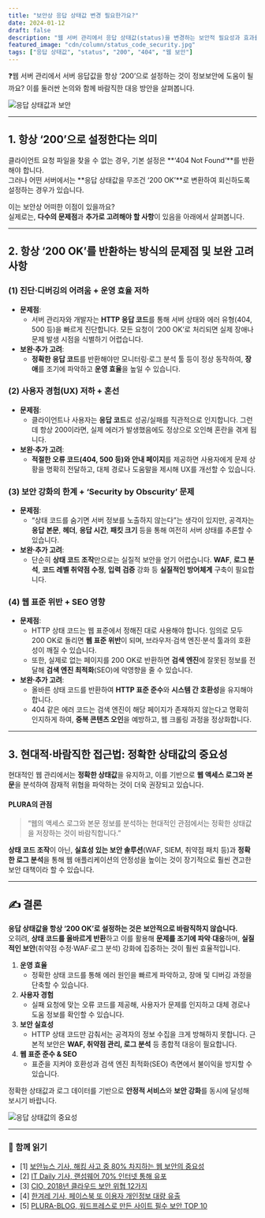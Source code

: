 ```yaml
---
title: "보안상 응답 상태값 변경 필요한가요?"
date: 2024-01-12
draft: false
description: "웹 서버 관리에서 응답 상태값(status)을 변경하는 보안적 필요성과 효과를 분석합니다."
featured_image: "cdn/column/status_code_security.jpg"
tags: ["응답 상태값", "status", "200", "404", "웹 보안"]
---
```


❓웹 서버 관리에서 서버 응답값을 항상 ‘200’으로 설정하는 것이 정보보안에 도움이 될까요? 이를 둘러싼 논의와 함께 바람직한 대응 방안을 살펴봅니다.

<!--more-->

![응답 상태값과 보안](https://blog.plura.io/cdn/column/status_code_security.jpg)

---

## 1. **항상 ‘200’으로 설정한다는 의미**
클라이언트 요청 파일을 찾을 수 없는 경우, 기본 설정은 **‘404 Not Found’**를 반환해야 합니다.  
그러나 어떤 서버에서는 **응답 상태값을 무조건 ‘200 OK’**로 변환하여 회신하도록 설정하는 경우가 있습니다.

이는 보안상 어떠한 이점이 있을까요?  
실제로는, **다수의 문제점**과 **추가로 고려해야 할 사항**이 있음을 아래에서 살펴봅니다.

---

## 2. **항상 ‘200 OK’를 반환하는 방식의 문제점 및 보완 고려사항**

### (1) 진단·디버깅의 어려움 + 운영 효율 저하
- **문제점**:  
  - 서버 관리자와 개발자는 **HTTP 응답 코드**를 통해 서버 상태와 에러 유형(404, 500 등)을 빠르게 진단합니다. 모든 요청이 ‘200 OK’로 처리되면 실제 장애나 문제 발생 시점을 식별하기 어렵습니다.
- **보완·추가 고려**:  
  - **정확한 응답 코드**를 반환해야만 모니터링·로그 분석 툴 등이 정상 동작하여, **장애**를 조기에 파악하고 **운영 효율**을 높일 수 있습니다.

### (2) 사용자 경험(UX) 저하 + 혼선
- **문제점**:  
  - 클라이언트나 사용자는 **응답 코드**로 성공/실패를 직관적으로 인지합니다. 그런데 항상 200이라면, 실제 에러가 발생했음에도 정상으로 오인해 혼란을 겪게 됩니다.
- **보완·추가 고려**:  
  - **적절한 오류 코드(404, 500 등)와 안내 페이지**를 제공하면 사용자에게 문제 상황을 명확히 전달하고, 대체 경로나 도움말을 제시해 UX를 개선할 수 있습니다.

### (3) 보안 강화의 한계 + ‘Security by Obscurity’ 문제
- **문제점**:  
  - “상태 코드를 숨기면 서버 정보를 노출하지 않는다”는 생각이 있지만, 공격자는 **응답 본문**, **헤더**, **응답 시간**, **패킷 크기** 등을 통해 여전히 서버 상태를 추론할 수 있습니다.
- **보완·추가 고려**:  
  - 단순히 **상태 코드 조작**만으로는 실질적 보안을 얻기 어렵습니다. **WAF**, **로그 분석**, **코드 레벨 취약점 수정**, **입력 검증** 강화 등 **실질적인 방어체계** 구축이 필요합니다.

### (4) 웹 표준 위반 + SEO 영향
- **문제점**:  
  - HTTP 상태 코드는 웹 표준에서 정해진 대로 사용해야 합니다. 임의로 모두 200 OK로 돌리면 **웹 표준 위반**이 되며, 브라우저·검색 엔진·분석 툴과의 호환성이 깨질 수 있습니다.
  - 또한, 실제로 없는 페이지를 200 OK로 반환하면 **검색 엔진**에 잘못된 정보를 전달해 **검색 엔진 최적화**(SEO)에 악영향을 줄 수 있습니다.
- **보완·추가 고려**:  
  - 올바른 상태 코드를 반환하여 **HTTP 표준 준수**와 **시스템 간 호환성**을 유지해야 합니다.  
  - 404 같은 에러 코드는 검색 엔진이 해당 페이지가 존재하지 않는다고 명확히 인지하게 하여, **중복 콘텐츠 오인**을 예방하고, 웹 크롤링 과정을 정상화합니다.

---

## 3. **현대적·바람직한 접근법: 정확한 상태값의 중요성**
현대적인 웹 관리에서는 **정확한 상태값**을 유지하고, 이를 기반으로 **웹 액세스 로그와 본문**을 분석하여 잠재적 위협을 파악하는 것이 더욱 권장되고 있습니다.

#### **PLURA의 관점**
> “웹의 액세스 로그와 본문 정보를 분석하는 현대적인 관점에서는 정확한 상태값을 저장하는 것이 바람직합니다.”

**상태 코드 조작**이 아닌, **실효성 있는 보안 솔루션**(WAF, SIEM, 취약점 패치 등)과 **정확한 로그 분석**을 통해 웹 애플리케이션의 안정성을 높이는 것이 장기적으로 훨씬 견고한 보안 대책이라 할 수 있습니다.

---

## ✍️ 결론
**응답 상태값을 항상 ‘200 OK’로 설정하는 것은 보안적으로 바람직하지 않습니다.**  
오히려, **상태 코드를 올바르게 반환**하고 이를 활용해 **문제를 조기에 파악**·**대응**하며, **실질적인 보안**(취약점 수정·WAF·로그 분석) 강화에 집중하는 것이 훨씬 효율적입니다.

1. **운영 효율**  
   - 정확한 상태 코드를 통해 에러 원인을 빠르게 파악하고, 장애 및 디버깅 과정을 단축할 수 있습니다.
2. **사용자 경험**  
   - 실패 요청에 맞는 오류 코드를 제공해, 사용자가 문제를 인지하고 대체 경로나 도움 정보를 확인할 수 있습니다.
3. **보안 실효성**  
   - HTTP 상태 코드만 감춰서는 공격자의 정보 수집을 크게 방해하지 못합니다. 근본적 보안은 **WAF, 취약점 관리, 로그 분석** 등 종합적 대응이 필요합니다.
4. **웹 표준 준수 & SEO**  
   - 표준을 지켜야 호환성과 검색 엔진 최적화(SEO) 측면에서 불이익을 방지할 수 있습니다.

정확한 상태값과 로그 데이터를 기반으로 **안정적 서비스**와 **보안 강화**를 동시에 달성해 보시기 바랍니다.

![응답 상태값의 중요성](https://blog.plura.io/cdn/column/status_code_security.jpg)

---

### 📖 **함께 읽기**
- [1] [보안뉴스 기사, 해킹 사고 중 80% 차지하는 웹 보안의 중요성](https://www.boannews.com/media/view.asp?idx=55170)  
- [2] [IT Daily 기사, 랜섬웨어 70% 인터넷 통해 유포](http://www.itdaily.kr/news/articleView.html?idxno=87512)  
- [3] [CIO, 2018년 클라우드 보안 위협 12가지](https://www.ciokorea.com/news/36759)  
- [4] [한겨레 기사, 페이스북 또 이용자 개인정보 대량 유출](https://www.hani.co.kr/arti/economy/it/989501.html)  
- [5] [PLURA-BLOG, 워드프레스로 만든 사이트 필수 보안 TOP 10](https://blog.plura.io/ko/column/wordpress_security_top10/)
